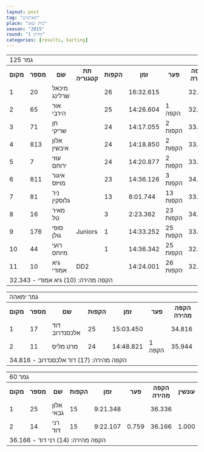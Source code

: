 ```yaml
---
layout: post
tag: "קארטינג"
place: "בית שאן"
season: "2015"
round: "מרוץ 1"
categories: [results, karting]
---
```

<table class="line_color">

<tr>
    <td colspan="99" class="title_font">גמר 125</td>
</tr>
<tr class="rnkh_bkcolor">
    <th class="rnkh_font">מקום</th>
    <th class="rnkh_font">מספר</th>
    <th class="rnkh_font">שם</th>
    <th class="rnkh_font">תת קטגוריה</th>
    <th class="rnkh_font">הקפות</th>
    <th class="rnkh_font">זמן</th>
    <th class="rnkh_font">פער</th>
    <th class="rnkh_font">הקפה מהירה</th>
    <th class="rnkh_font">עונשין</th>
</tr>

<tr class="rnk_bkcolor">
    <td class="rnk_font">1</td>
    <td class="rnk_font">20</td>
    <td class="rnk_font">מיכאל שרלינג</td>
    <td class="rnk_font"></td>
    <td class="rnk_font">26</td>
    <td class="rnk_font">16:32.615</td>
    <td class="rnk_font"></td>
    <td class="rnk_font">32.766</td>
    <td class="rnk_font"></td>
</tr>
<tr class="rnk_bkcolor">
    <td class="rnk_font">2</td>
    <td class="rnk_font">65</td>
    <td class="rnk_font">אור הירבי</td>
    <td class="rnk_font"></td>
    <td class="rnk_font">25</td>
    <td class="rnk_font">14:26.604</td>
    <td class="rnk_font">1 הקפה</td>
    <td class="rnk_font">32.935</td>
    <td class="rnk_font"></td>
</tr>
<tr class="rnk_bkcolor">
    <td class="rnk_font">3</td>
    <td class="rnk_font">71</td>
    <td class="rnk_font">חן שריקי</td>
    <td class="rnk_font"></td>
    <td class="rnk_font">24</td>
    <td class="rnk_font">14:17.055</td>
    <td class="rnk_font">2 הקפות</td>
    <td class="rnk_font">33.485</td>
    <td class="rnk_font"></td>
</tr>
<tr class="rnk_bkcolor">
    <td class="rnk_font">4</td>
    <td class="rnk_font">813</td>
    <td class="rnk_font">אלון איבשין</td>
    <td class="rnk_font"></td>
    <td class="rnk_font">24</td>
    <td class="rnk_font">14:18.850</td>
    <td class="rnk_font">2 הקפות</td>
    <td class="rnk_font">33.907</td>
    <td class="rnk_font"></td>
</tr>
<tr class="rnk_bkcolor">
    <td class="rnk_font">5</td>
    <td class="rnk_font">7</td>
    <td class="rnk_font">עוזי ירוחם</td>
    <td class="rnk_font"></td>
    <td class="rnk_font">24</td>
    <td class="rnk_font">14:20.877</td>
    <td class="rnk_font">2 הקפות</td>
    <td class="rnk_font">33.976</td>
    <td class="rnk_font"></td>
</tr>
<tr class="rnk_bkcolor">
    <td class="rnk_font">6</td>
    <td class="rnk_font">811</td>
    <td class="rnk_font">איגור מויזס</td>
    <td class="rnk_font"></td>
    <td class="rnk_font">23</td>
    <td class="rnk_font">14:36.126</td>
    <td class="rnk_font">3 הקפות</td>
    <td class="rnk_font">34.382</td>
    <td class="rnk_font"></td>
</tr>
<tr class="rnk_bkcolor">
    <td class="rnk_font">7</td>
    <td class="rnk_font">81</td>
    <td class="rnk_font">ניר גלוסקין</td>
    <td class="rnk_font"></td>
    <td class="rnk_font">13</td>
    <td class="rnk_font">8:01.744</td>
    <td class="rnk_font">13 הקפות</td>
    <td class="rnk_font">33.456</td>
    <td class="rnk_font"></td>
</tr>
<tr class="rnk_bkcolor">
    <td class="rnk_font">8</td>
    <td class="rnk_font">16</td>
    <td class="rnk_font">מאיר טל</td>
    <td class="rnk_font"></td>
    <td class="rnk_font">3</td>
    <td class="rnk_font">2:23.362</td>
    <td class="rnk_font">23 הקפות</td>
    <td class="rnk_font">34.919</td>
    <td class="rnk_font"></td>
</tr>
<tr class="rnk_bkcolor">
    <td class="rnk_font">9</td>
    <td class="rnk_font">176</td>
    <td class="rnk_font">סופי גולן</td>
    <td class="rnk_font">Juniors</td>
    <td class="rnk_font">1</td>
    <td class="rnk_font">14:33.252</td>
    <td class="rnk_font">25 הקפות</td>
    <td class="rnk_font">33.501</td>
    <td class="rnk_font">24 הקפות</td>
</tr>
<tr class="rnk_bkcolor">
    <td class="rnk_font">10</td>
    <td class="rnk_font">44</td>
    <td class="rnk_font">רועי מיוחס</td>
    <td class="rnk_font"></td>
    <td class="rnk_font">1</td>
    <td class="rnk_font">14:36.342</td>
    <td class="rnk_font">25 הקפות</td>
    <td class="rnk_font">32.930</td>
    <td class="rnk_font">24 הקפות</td>
</tr>
<tr class="rnk_bkcolor">
    <td class="rnk_font">11</td>
    <td class="rnk_font">10</td>
    <td class="rnk_font">גיא אמודי</td>
    <td class="rnk_font">DD2</td>
    <td class="rnk_font"></td>
    <td class="rnk_font">14:24.001</td>
    <td class="rnk_font">26 הקפות</td>
    <td class="rnk_font">32.343</td>
    <td class="rnk_font">25 הקפות</td>
</tr>

<tr>
    <td colspan="99" class="comment_font">הקפה מהירה: (10) גיא אמודי - 32.343</td>
</tr>
</table>

<table class="line_color">

<tr>
    <td colspan="99" class="title_font">גמר ימאהה</td>
</tr>
<tr class="rnkh_bkcolor">
    <th class="rnkh_font">מקום</th>
    <th class="rnkh_font">מספר</th>
    <th class="rnkh_font">שם</th>
    <th class="rnkh_font">הקפות</th>
    <th class="rnkh_font">זמן</th>
    <th class="rnkh_font">פער</th>
    <th class="rnkh_font">הקפה מהירה</th>
</tr>

<tr class="rnk_bkcolor">
    <td class="rnk_font">1</td>
    <td class="rnk_font">17</td>
    <td class="rnk_font">דוד אלכסנדרוב</td>
    <td class="rnk_font">25</td>
    <td class="rnk_font">15:03.450</td>
    <td class="rnk_font"></td>
    <td class="rnk_font">34.816</td>
</tr>
<tr class="rnk_bkcolor">
    <td class="rnk_font">2</td>
    <td class="rnk_font">11</td>
    <td class="rnk_font">מרט מליס</td>
    <td class="rnk_font">24</td>
    <td class="rnk_font">14:48.821</td>
    <td class="rnk_font">1 הקפה</td>
    <td class="rnk_font">35.944</td>
</tr>

<tr>
    <td colspan="99" class="comment_font">הקפה מהירה: (17) דוד אלכסנדרוב - 34.816</td>
</tr>
</table>

<table class="line_color">

<tr>
    <td colspan="99" class="title_font">גמר 60</td>
</tr>
<tr class="rnkh_bkcolor">
    <th class="rnkh_font">מקום</th>
    <th class="rnkh_font">מספר</th>
    <th class="rnkh_font">שם</th>
    <th class="rnkh_font">הקפות</th>
    <th class="rnkh_font">זמן</th>
    <th class="rnkh_font">פער</th>
    <th class="rnkh_font">הקפה מהירה</th>
    <th class="rnkh_font">עונשין</th>
</tr>


<tr class="rnk_bkcolor">
    <td class="rnk_font">1</td>
    <td class="rnk_font">25</td>
    <td class="rnk_font">אלון גבאי</td>
    <td class="rnk_font">15</td>
    <td class="rnk_font">9:21.348</td>
    <td class="rnk_font"></td>
    <td class="rnk_font">36.336</td>
    <td class="rnk_font"></td>
</tr>
<tr class="rnk_bkcolor">
    <td class="rnk_font">2</td>
    <td class="rnk_font">14</td>
    <td class="rnk_font">רני דוד</td>
    <td class="rnk_font">15</td>
    <td class="rnk_font">9:22.107</td>
    <td class="rnk_font">0.759</td>
    <td class="rnk_font">36.166</td>
    <td class="rnk_font">1.000</td>
</tr>

<tr>
    <td colspan="99" class="comment_font">הקפה מהירה: (14) רני דוד - 36.166</td>
</tr>
</table>
